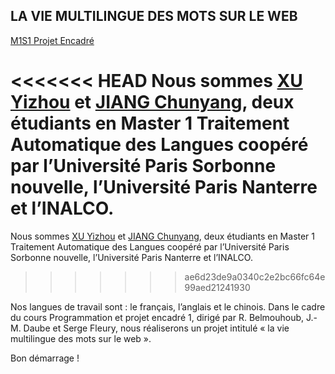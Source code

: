 ## LA VIE MULTILINGUE DES MOTS SUR LE WEB
[M1S1 Projet Encadré](http://www.tal.univ-paris3.fr/cours/masterproj.htm)

<<<<<<< HEAD
Nous sommes [XU Yizhou](https://github.com/cyranohsu) et [JIANG Chunyang](https://github.com/evoginger), deux étudiants en Master 1 Traitement Automatique des Langues coopéré par l’Université Paris Sorbonne nouvelle, l’Université Paris Nanterre et l’INALCO. 
=======
Nous sommes [XU Yizhou](http://www.xuyizhou.com) et [JIANG Chunyang](https://github.com/evoginger), deux étudiants en Master 1 Traitement Automatique des Langues coopéré par l’Université Paris Sorbonne nouvelle, l’Université Paris Nanterre et l’INALCO. 
>>>>>>> ae6d23de9a0340c2e2bc66fc64e99aed21241930

Nos langues de travail sont : le français, l’anglais et le chinois. Dans le cadre du cours Programmation et projet encadré 1, dirigé par R. Belmouhoub, J.-M. Daube et Serge Fleury, nous réaliserons un projet intitulé « la vie multilingue des mots sur le web ».

Bon démarrage !
